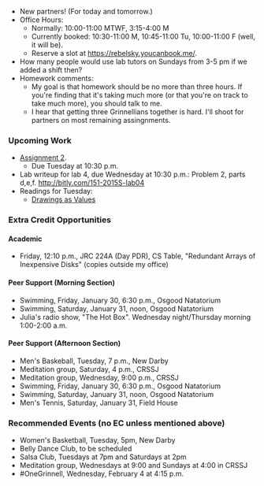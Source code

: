 * New partners!  (For today and tomorrow.)
* Office Hours:
    * Normally: 10:00-11:00 MTWF, 3:15-4:00 M
    * Currently booked: 10:30-11:00 M, 10:45-11:00 Tu, 10:00-11:00 F (well,
      it will be).
    * Reserve a slot at <https://rebelsky.youcanbook.me/>.
* How many people would use lab tutors on Sundays from 3-5 pm if we added
  a shift then?
* Homework comments:
    * My goal is that homework should be no more than three hours.  If
      you're finding that it's taking much more (or that you're on track
      to take much more), you should talk to me.
    * I hear that getting three Grinnellians together is hard.  I'll shoot
      for partners on most remaining assingnments.

### Upcoming Work

* [Assignment 2](../assignments/assignment.02.html).
    * Due Tuesday at 10:30 p.m.  
* Lab writeup for lab 4, due Wednesday at 10:30 p.m.: Problem 2, parts d,e,f.
  <http://bitly.com/151-2015S-lab04>
* Readings for Tuesday:
    * [Drawings as Values](../readings/drawings-reading.html)

### Extra Credit Opportunities

#### Academic 

* Friday, 12:10 p.m., JRC 224A (Day PDR), CS Table, "Redundant
  Arrays of Inexpensive Disks" (copies outside my office)

#### Peer Support (Morning Section)

* Swimming, Friday, January 30, 6:30 p.m., Osgood Natatorium
* Swimming, Saturday, January 31, noon, Osgood Natatorium
* Julia's radio show, "The Hot Box".  Wednesday night/Thursday morning 
  1:00-2:00 a.m. 

#### Peer Support (Afternoon Section)

* Men's Baskeball, Tuesday, 7 p.m., New Darby
* Meditation group, Saturday, 4 p.m., CRSSJ
* Meditation group, Wednesday, 9:00 p.m., CRSSJ
* Swimming, Friday, January 30, 6:30 p.m., Osgood Natatorium
* Swimming, Saturday, January 31, noon, Osgood Natatorium
* Men's Tennis, Saturday, January 31, Field House

### Recommended Events (no EC unless mentioned above)

* Women's Basketball, Tuesday, 5pm, New Darby
* Belly Dance Club, to be scheduled
* Salsa Club, Tuesdays at 7pm and Saturdays at 2pm
* Meditation group, Wednesdays at 9:00 and Sundays at 4:00 in CRSSJ
* #OneGrinnell, Wednesday, February 4 at 4:15 p.m.
